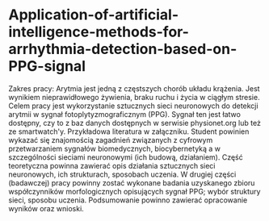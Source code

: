 # Application-of-artificial-intelligence-methods-for-arrhythmia-detection-based-on-PPG-signal

Zakres pracy: Arytmia jest jedną z częstszych chorób układu krążenia. Jest wynikiem nieprawidłowego żywienia, braku ruchu i życia w ciągłym stresie. Celem pracy jest wykorzystanie sztucznych sieci neuronowych do detekcji arytmii w sygnał fotoplytyzmograficznym (PPG). Sygnał ten jest łatwo dostępny, czy to z baz danych dostępnych w serwisie physionet.org lub też ze smartwatch'y. Przykładowa literatura w załączniku. Student powinien wykazać się znajomością zagadnień związanych z cyfrowym przetwarzaniem sygnałów biomedycznych, biocybernetyką a w szczególności sieciami neuronowymi (ich budową, działaniem). Część teoretyczna powinna zawierać opis działania sztucznych sieci neuronowych, ich strukturach, sposobach uczenia. W drugiej części (badawczej) pracy powinny zostać wykonane badania uzyskanego zbioru współczynników morfologicznych opisujących sygnał PPG; wybór struktury sieci, sposobu uczenia. Podsumowanie powinno zawierać opracowanie wyników oraz wnioski.
